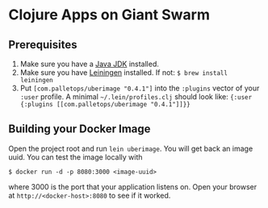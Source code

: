 # Clojure Apps on Giant Swarm

## Prerequisites 

1. Make sure you have a [Java JDK](http://www.oracle.com/technetwork/java/javase/downloads/index.html) installed.
2. Make sure you have [Leiningen](https://github.com/technomancy/leiningen) installed. If not:
`
$ brew install leiningen
`
3. Put `[com.palletops/uberimage "0.4.1"]` into the `:plugins` vector of your `:user` profile.
A minimal `~/.lein/profiles.clj` should look like:
`
{:user {:plugins [[com.palletops/uberimage "0.4.1"]]}}
`

## Building your Docker Image

Open the project root and run `lein uberimage`. You will get back an image uuid. You can test the image locally with

```no highlight
$ docker run -d -p 8080:3000 <image-uuid>
```

where 3000 is the port that your application listens on. Open your browser at `http://<docker-host>:8080` to see if it worked.